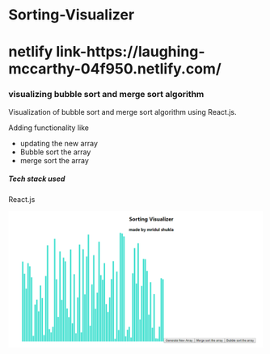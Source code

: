 # Sorting-Visualizer
<h1>netlify link-https://laughing-mccarthy-04f950.netlify.com/</h1>
<h3>visualizing bubble sort and merge sort algorithm</h3>
Visualization of bubble sort and merge sort algorithm using React.js.


Adding functionality like
<ul>
<li>updating the new array
<li>Bubble sort the array
<li>merge sort the array
</ul>
<h5>Tech stack used</h5>
React.js 

![alt text](https://github.com/mridul037/Sorting-Visualizer/blob/master/sort.PNG)
